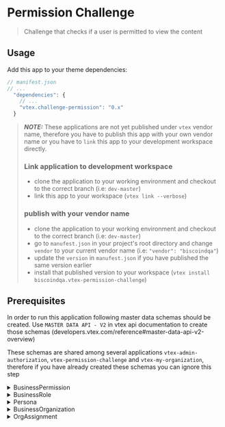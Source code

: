 # Permission Challenge

> Challenge that checks if a user is permitted to view the content

## Usage

Add this app to your theme dependencies:

```js
// manifest.json
// ...
  "dependencies": {
    // ...
    "vtex.challenge-permission": "0.x"
  }
```

> **_NOTE:_**  These applications are not yet published under `vtex` vendor name, therefore you have to publish this app with your own vendor name or you have to `link` this app to your development workspace directly.
>
> ### Link application to development workspace
> - clone the application to your working environment and checkout to the correct branch (i.e: `dev-master`)
> - link this app to your workspace (`vtex link --verbose`)
>
> ### publish with your vendor name
> - clone the application to your working environment and checkout to the correct branch (i.e: `dev-master`)
> - go to `manufest.json` in your project's root directory and change `vendor` to your current vendor name (i.e: `"vendor": "biscoindqa"`)
> - update the `version` in `manufest.json` if you have published the same version earlier
> - install that published version to your workspace (`vtex install biscoindqa.vtex-permission-challenge`)

## Prerequisites

In order to run this application following master data schemas should be created. 
Use `MASTER DATA API - V2` in vtex api documentation to create those schemas (developers.vtex.com/reference#master-data-api-v2-overview)

These schemas are shared among several applications `vtex-admin-authorization`, `vtex-permission-challenge` and `vtex-my-organization`, therefore if you have already created these schemas you can ignore this step

<details><summary>BusinessPermission</summary>

``` 

Data Entity Name: BusinessPermission
Schema Name: business-permission-schema-v1

{
	"properties": {
		"name": {
			"type": "string"
		},
		"label": {
			"type": "string"
		}
	},
	"v-default-fields": [
		"name",
		"label",
		"id"
	],
	"required": [
		"name"
	],
	"v-indexed": [
		"name"
	],
	"v-security": {
		"allowGetAll": true,
		"publicRead": [
			"name",
			"label",
			"id"
		],
		"publicWrite": [
			"name",
			"label"
		],
		"publicFilter": [
			"name",
			"id"
		]
	}
}

```
</details>

<details><summary>BusinessRole</summary>

``` 

Data Entity Name: BusinessRole
Schema Name: business-role-schema-v1

{
    "properties": {
        "name": {
            "type": "string"
        },
        "label": {
            "type": "string"
        },
        "permissions": {
            "type": "array",
            "items": {
                "$ref": "#/definitions/permission"
            }
        }
    },
    "definitions": {
        "permission": {
            "type": "string"
        }
    },
    "v-default-fields": [
        "name",
        "label",
        "id",
        "permissions"
    ],
    "required": [
        "name"
    ],
    "v-indexed": [
        "name"
    ],
    "v-security": {
        "allowGetAll": true,
        "publicRead": [
            "name",
            "label",
            "permissions",
            "id"
        ],
        "publicWrite": [
            "name",
            "label",
            "permissions"
        ],
        "publicFilter": [
            "name",
            "id"
        ]
    }
}

```
</details>

<details><summary>Persona</summary>

``` 

Data Entity Name: Persona
Schema Name: persona-schema-v1

{
	"properties": {
		"businessOrganizationId": {
			"type": "string",
			"link": "http://api.vtex.com/biscoindqa/dataentities/BusinessOrganization/schemas/business-organization-schema-v1"
		},
		"email": {
			"type": "string",
			"format": "email"
		}
	},
	"v-default-fields": [
		"id",
		"businessOrganizationId",
		"businessOrganizationId_linked",
		"email"
	],
	"required": [
		"businessOrganizationId",
		"email"
	],
	"v-indexed": [
		"businessOrganizationId",
		"email"
	],
	"v-security": {
		"allowGetAll": true,
		"publicRead": [
			"id",
			"businessOrganizationId",
			"businessOrganizationId_linked",
			"email"
		],
		"publicWrite": [
			"businessOrganizationId",
			"email"
		],
		"publicFilter": [
			"id",
			"businessOrganizationId",
			"email"
		]
	}
}

```
</details>

<details><summary>BusinessOrganization</summary>

``` 

Data Entity Name: BusinessOrganization
Schema Name: business-organization-schema-v1

{
	"properties": {
		"name": {
			"type": "string"
		},
		"telephone": {
			"type": "string"
		},
		"address": {
			"type": "string"
		},
		"email": {
			"type": "string"
		}
	},
	"v-default-fields": [
		"name",
		"telephone",
		"id",
		"address",
		"email"
	],
	"required": [
		"name",
		"telephone"
	],
	"v-indexed": [
		"name",
		"telephone",
		"email"
	],
	"v-security": {
		"allowGetAll": true,
		"publicRead": [
			"name",
			"telephone",
			"id",
			"address",
			"email"
		],
		"publicWrite": [
			"name",
			"telephone",
			"address",
			"email"
		],
		"publicFilter": [
			"name",
			"telephone",
			"id",
			"email"
		]
	}
}

```
</details>

<details><summary>OrgAssignment</summary>

``` 

Data Entity Name: OrgAssignment
Schema Name: organization-assignment-schema-v1

{
	"properties": {
		"personaId": {
			"type": "string",
			"link": "http://api.vtex.com/biscoindqa/dataentities/Persona/schemas/persona-schema-v1"
		},
		"businessOrganizationId": {
			"type": "string",
			"link": "http://api.vtex.com/biscoindqa/dataentities/BusinessOrganization/schemas/business-organization-schema-v1"
		},
		"roleId": {
			"type": "string",
			"link": "http://api.vtex.com/biscoindqa/dataentities/BusinessRole/schemas/business-role-schema-v1"
		},
		"status": {
			"type": "string"
		}
	},
	"v-default-fields": [
		"personaId",
		"id",
		"businessOrganizationId",
		"roleId",
		"status"
	],
	"required": [
		"personaId",
		"businessOrganizationId",
		"roleId",
		"status"
	],
	"v-indexed": [
		"personaId",
		"businessOrganizationId",
		"roleId"
	],
	"v-security": {
		"allowGetAll": true,
		"publicRead": [
			"personaId",
			"personaId_linked",
			"id",
			"businessOrganizationId",
			"businessOrganizationId_linked",
			"roleId",
			"roleId_linked",
			"status"
		],
		"publicWrite": [
			"id",
			"personaId",
			"businessOrganizationId",
			"roleId",
			"status"
		],
		"publicFilter": [
			"personaId",
			"id",
			"businessOrganizationId",
			"roleId",
			"status"
		]
	}
}

```

## Instructions

Wrap the blocks you want to be visible only to logged in users with `challenge-permission`.

Example:

```diff
 "store.product": {
   "blocks": [
     "flex-layout.row#product-main",
+     "challenge-permission#description",
     "shelf.relatedProducts#accessories"
   ],
 },
+ "challenge-permission#description": {
+   "blocks": [
+     "allowed-content#description",
+     "disallowed-content#description"
+   ]
+ },
+ "allowed-content#description": {
+   "children": [
+     "product-description"
+   ]
+ },
+ "disallowed-content#description": {
+   "children": [
+     "rich-text#challenge-description"
+   ]
+ },
+ "rich-text#challenge-description": {
+   "props": {
+     "text": "You are not allowed to view the description",
+     "blockClass": "challengeDescription"
+   }
+ }
```

This component will check if the user has permission see the `allowed-content`, otherwise he will see the `disallowed-content`.

### Styles API

This app provides some CSS classes as an API for style customization.

To use this CSS API, you must add the `styles` builder and create an app styling CSS file.

1. Add the `styles` builder to your `manifest.json`:

```json
  "builders": {
    "styles": "1.x"
  }
```

2. Create a file called `vtex.challenge-permission.css` inside the `styles/css` folder. Add your custom styles:

```css
.challengeContentWrapper {
  margin-top: 10px;
}
```

#### CSS namespaces

Below, we describe the namespaces that are defined in the `PermissionChallenge`.

| Class name               | Description                                                                    | Component Source                                                                             |
| ------------------------ | ------------------------------------------------------------------------------ | -------------------------------------------------------------------------------------------- |
| `challengeContentWrapper`              | The main container of the `Content`                              |  |
